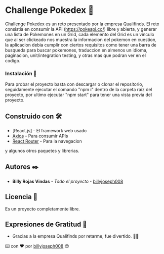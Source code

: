 # Challenge Pokedex 🚀

Challenge Pokedex es un reto presentado por la empresa Qualifinds. El reto
consistia en consumir la API (https://pokeapi.co/) libre y abierta, y generar
una lista de Pokemones en un Grid, cada elemento del Grid es un vinculo 
que al ser clickeado nos muestra la informacion del pokemon en cuestion,
la aplicacion debia cumplir con ciertos requisitos como tener una barra
de busqueda para buscar pokemones, traduccion en almenos un idioma, paginacion,
unit/integration testing, y otras mas que podran ver en el codigo.

### Instalación 🔧

Para probar el proyecto basta con descargar o clonar el repositorio,
seguidamente ejecutar el comando "npm i" dentro de la carpeta raiz del proyecto,
por ultimo ejecutar "npm start" para tener una vista previa del proyecto. 

## Construido con 🛠️

* [React.js] - El framework web usado
* [Axios](https://github.com/axios/axios) - Para consumir APIs
* [React Router](https://reactrouter.com/) - Para la navegacion

y algunos otros paquetes y librerias.

## Autores ✒️

* **Billy Rojas Vindas** - *Todo el proyecto* - [billyjoseph008](https://github.com/billyjoseph008)


## Licencia 📄

Es un proyecto completamente libre.

## Expresiones de Gratitud 🎁

* Gracias a la empresa Qualifinds por retarme, fue divertido. 📢🤓


⌨️ con ❤️ por [billyjoseph008](https://github.com/billyjoseph008) 😊